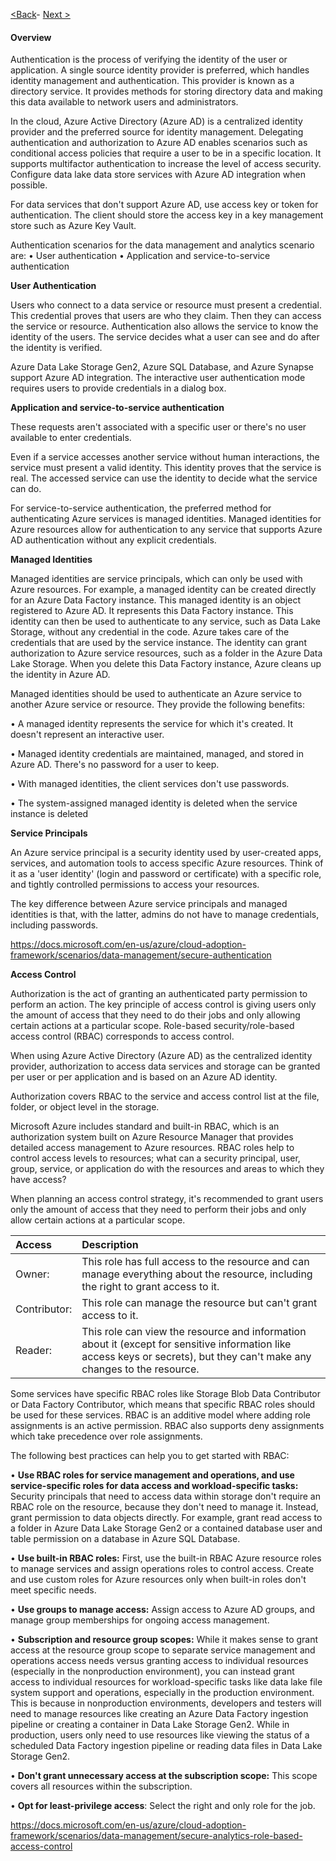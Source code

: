 [<Back](https://github.com/LiliamLeme/FTALive-Sessions_Synapse_SQL/blob/main/content/data/ModernDatawarehouse-Security/Dedicated%20SQL%20Pool_data.md)\- [Next >](https://github.com/LiliamLeme/FTALive-Sessions_Synapse_SQL/blob/main/content/data/ModernDatawarehouse-Security/Network.md)

#### Overview

Authentication is the process of verifying the identity of the user or application. A single source identity provider is preferred, which handles identity management and authentication. This provider is known as a directory service. It provides methods for storing directory data and making this data available to network users and administrators.

In the cloud, Azure Active Directory (Azure AD) is a centralized identity provider and the preferred source for identity management. Delegating authentication and authorization to Azure AD enables scenarios such as conditional access policies that require a user to be in a specific location. It supports multifactor authentication to increase the level of access security. Configure data lake data store services with Azure AD integration when possible.

For data services that don't support Azure AD, use access key or token for authentication. The client should store the access key in a key management store such as Azure Key Vault.

Authentication scenarios for the data management and analytics scenario are:
•	User authentication
•	Application and service-to-service authentication

**User Authentication** 

Users who connect to a data service or resource must present a credential. This credential proves that users are who they claim. Then they can access the service or resource. Authentication also allows the service to know the identity of the users. The service decides what a user can see and do after the identity is verified.

Azure Data Lake Storage Gen2, Azure SQL Database, and Azure Synapse support Azure AD integration. The interactive user authentication mode requires users to provide credentials in a dialog box.

**Application and service-to-service authentication**

These requests aren't associated with a specific user or there's no user available to enter credentials.

Even if a service accesses another service without human interactions, the service must present a valid identity. This identity proves that the service is real. The accessed service can use the identity to decide what the service can do.

For service-to-service authentication, the preferred method for authenticating Azure services is managed identities. Managed identities for Azure resources allow for authentication to any service that supports Azure AD authentication without any explicit credentials. 

**Managed Identities**

Managed identities are service principals, which can only be used with Azure resources. For example, a managed identity can be created directly for an Azure Data Factory instance. This managed identity is an object registered to Azure AD. It represents this Data Factory instance. This identity can then be used to authenticate to any service, such as Data Lake Storage, without any credential in the code. Azure takes care of the credentials that are used by the service instance. The identity can grant authorization to Azure service resources, such as a folder in the Azure Data Lake Storage. When you delete this Data Factory instance, Azure cleans up the identity in Azure AD.

Managed identities should be used to authenticate an Azure service to another Azure service or resource. They provide the following benefits:

•	A managed identity represents the service for which it's created. It doesn't represent an interactive user.

•	Managed identity credentials are maintained, managed, and stored in Azure AD. There's no password for a user to keep.

•	With managed identities, the client services don't use passwords.

•	The system-assigned managed identity is deleted when the service instance is deleted

**Service Principals**

An Azure service principal is a security identity used by user-created apps, services, and automation tools to access specific Azure resources. Think of it as a 'user identity' (login and password or certificate) with a specific role, and tightly controlled permissions to access your resources.

The key difference between Azure service principals and managed identities is that, with the latter, admins do not have to manage credentials, including passwords.

https://docs.microsoft.com/en-us/azure/cloud-adoption-framework/scenarios/data-management/secure-authentication

**Access Control**

Authorization is the act of granting an authenticated party permission to perform an action. The key principle of access control is giving users only the amount of access that they need to do their jobs and only allowing certain actions at a particular scope. Role-based security/role-based access control (RBAC) corresponds to access control.

When using Azure Active Directory (Azure AD) as the centralized identity provider, authorization to access data services and storage can be granted per user or per application and is based on an Azure AD identity. 

Authorization covers RBAC to the service and access control list at the file, folder, or object level in the storage.

Microsoft Azure includes standard and built-in RBAC, which is an authorization system built on Azure Resource Manager that provides detailed access management to Azure resources. RBAC roles help to control access levels to resources; what can a security principal, user, group, service, or application do with the resources and areas to which they have access?

When planning an access control strategy, it's recommended to grant users only the amount of access that they need to perform their jobs and only allow certain actions at a particular scope.

| Access       | Description                                                  |
| :----------- | :----------------------------------------------------------- |
| Owner:       | This role has full access to the resource and can manage everything about the resource, including the right to grant access to it. |
| Contributor: | This role can manage the resource but can't grant access to it. |
| Reader:      | This role can view the resource and information about it (except for sensitive information like access keys or secrets), but they can't make any changes to the resource. |


Some services have specific RBAC roles like Storage Blob Data Contributor or Data Factory Contributor, which means that specific RBAC roles should be used for these services. RBAC is an additive model where adding role assignments is an active permission. RBAC also supports deny assignments which take precedence over role assignments.

The following best practices can help you to get started with RBAC:

•	**Use RBAC roles for service management and operations, and use service-specific roles for data access and workload-specific tasks:**  Security principals that need to access data within storage don't require an RBAC role on the resource, because they don't need to manage it. Instead, grant permission to data objects directly. For example, grant read access to a folder in Azure Data Lake Storage Gen2 or a contained database user and table permission on a database in Azure SQL Database.

•	**Use built-in RBAC roles:** First, use the built-in RBAC Azure resource roles to manage services and assign operations roles to control access. Create and use custom roles for Azure resources only when built-in roles don't meet specific needs.

•	**Use groups to manage access:** Assign access to Azure AD groups, and manage group memberships for ongoing access management.

•	**Subscription and resource group scopes:** While it makes sense to grant access at the resource group scope to separate service management and operations access needs versus granting access to individual resources (especially in the nonproduction environment), you can instead grant access to individual resources for workload-specific tasks like data lake file system support and operations, especially in the production environment. This is because in nonproduction environments, developers and testers will need to manage resources like creating an Azure Data Factory ingestion pipeline or creating a container in Data Lake Storage Gen2. While in production, users only need to use resources like viewing the status of a scheduled Data Factory ingestion pipeline or reading data files in Data Lake Storage Gen2.

•	**Don't grant unnecessary access at the subscription scope:** This scope covers all resources within the subscription.

•	**Opt for least-privilege access**: Select the right and only role for the job.

https://docs.microsoft.com/en-us/azure/cloud-adoption-framework/scenarios/data-management/secure-analytics-role-based-access-control 